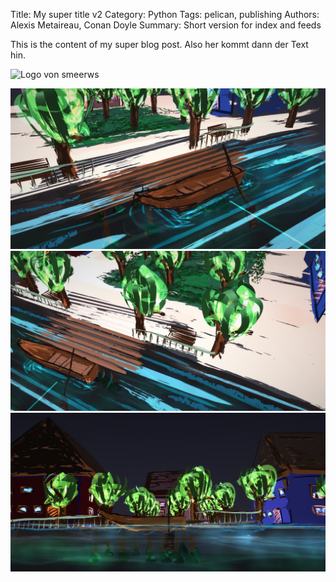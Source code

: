 Title: My super title v2
Category: Python
Tags: pelican, publishing
Authors: Alexis Metaireau, Conan Doyle
Summary: Short version for index and feeds

This is the content of my super blog post.
Also her kommt dann der Text hin. 


![Logo von smeerws](../images/logo.png "Logo Title Text 1")

![Fua 1](../images/fua-png/smeerws-fua1.png "Logo Title Text 1")
![Fua 1](../images/fua-png/smeerws-fua2.png "Logo Title Text 1")
![Fua 1](../images/fua-png/smeerws-fua3.png "Logo Title Text 1")
